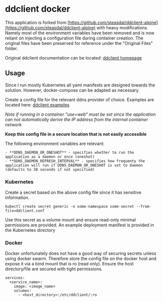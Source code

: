 # ddclient docker

This application is forked from [https://github.com/steasdal/ddclient-alpine](https://github.com/steasdal/ddclient-alpine) with heavy modifications.  Namely most of the environment variables have been removed and is now reliant on injecting a configuration file during container creation.  The original files have been preserved for reference under the "Original Files" folder.  

Original ddclient documentation can be located: [ddclient homepage](https://ddclient.net/)

## Usage

Since I run mostly Kubernetes all yaml manifests are designed towards the solution.  However, docker-compose can be adapted as necessary.

Create a config file for the relevant ddns provider of choice.  Examples are located here: [ddclient examples](https://github.com/ddclient/ddclient/blob/master/ddclient.conf.in)

_Note if running in a container "use=web" must be set since the application can not automatically derive the IP address from the internal container network_

**Keep this config file in a secure location that is not easily accessible**

The following environment variables are relevant:
```
- **DDNS_DAEMON_OR_ONESHOT** - specifies whether to run the application as a daemon or once (oneshot)
- **DDNS_DAEMON_REFRESH_INTERVAL** - specifies how frequenty the application will run if DDNS_DAEMON_OR_ONESHOT is set to daemon (defaults to 30 seconds if not specified)
```

### Kubernetes

Create a secret based on the above config file since it has sensitive information.

```
kubectl create secret generic -n some-namespace some-secret --from-file=ddclient.conf
```

Use this secret as a volume mount and ensure read-only minimal permissions are provided.  An example deployment manifest is provided in the Kubernetes directory

### Docker

Docker unfortunately does not have a good way of securing secrets unless using docker swarm.  Therefore store the config file on the docker host and expose it via a bind mount that is ro (read only).  Ensure the host directory/file are secured with tight permissions.

```
services:
  <service_name>:
    image: <image_name>
    volumes:
      - <host_directory>:/etc/ddclient/:ro
```